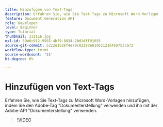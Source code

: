 ```yaml
---
title: Hinzufügen von Text-Tags
description: Erfahren Sie, wie Sie Text-Tags zu Microsoft Word-Vorlagen hinzufügen, indem Sie Adobe Document Generation Tagger zur Verwendung mit der Adobe Document Generation API verwenden.
feature: Document Generation API
role: Developer
level: Beginner
type: Tutorial
thumbnail: 332116.jpg
exl-id: 59a0c912-9965-4bf9-8834-28d1dff91055
source-git-commit: 5222e1626f4e79c02298e81d621216469753ca72
workflow-type: tm+mt
source-wordcount: '51'
ht-degree: 0%

---
```


# Hinzufügen von Text-Tags

Erfahren Sie, wie Sie Text-Tags zu Microsoft Word-Vorlagen hinzufügen, indem Sie den Adobe-Tag &quot;Dokumenterstellung&quot; verwenden und ihn mit der Adobe-API &quot;Dokumenterstellung&quot; verwenden.

>[!VIDEO](https://video.tv.adobe.com/v/332116?hidetitle=true)
